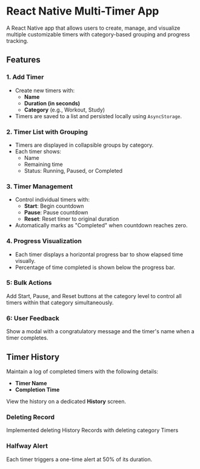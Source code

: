 # React Native Multi-Timer App

A React Native app that allows users to create, manage, and visualize multiple customizable timers with category-based grouping and progress tracking.

## Features

### 1. Add Timer
- Create new timers with:
  - **Name**
  - **Duration (in seconds)**
  - **Category** (e.g., Workout, Study)
- Timers are saved to a list and persisted locally using `AsyncStorage`.

### 2. Timer List with Grouping
- Timers are displayed in collapsible groups by category.
- Each timer shows:
  - Name
  - Remaining time
  - Status: Running, Paused, or Completed

### 3. Timer Management
- Control individual timers with:
  - **Start**: Begin countdown
  - **Pause**: Pause countdown
  - **Reset**: Reset timer to original duration
- Automatically marks as "Completed" when countdown reaches zero.

### 4. Progress Visualization
- Each timer displays a horizontal progress bar to show elapsed time visually.
- Percentage of time completed is shown below the progress bar.


### 5: Bulk Actions
Add Start, Pause, and Reset buttons at the category level to control all timers within that category simultaneously.

### 6: User Feedback
Show a modal with a congratulatory message and the timer's name when a timer completes.

## Timer History

Maintain a log of completed timers with the following details:
- **Timer Name**
- **Completion Time**

View the history on a dedicated **History** screen.

### Deleting Record
Implemented deleting History Records with deleting category Timers

### Halfway Alert
Each timer triggers a one-time alert at 50% of its duration.
